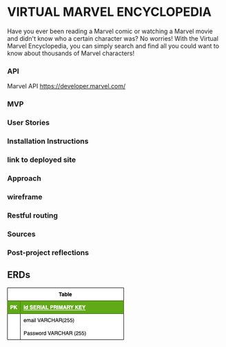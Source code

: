# VIRTUAL MARVEL ENCYCLOPEDIA

Have you ever been reading a Marvel comic or watching a Marvel movie and didn't know who a certain character was? No worries! With the Virtual Marvel Encyclopedia, you can simply search and find all you could want to know about thousands of Marvel characters! 

### API
Marvel API 
https://developer.marvel.com/

### MVP

### User Stories

### Installation Instructions

### link to deployed site

### Approach

### wireframe

### Restful routing

### Sources

### Post-project reflections




## ERDs 

![an ERD of my project](./ERD.drawio.png)